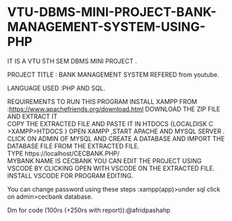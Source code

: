 # VTU-DBMS-MINI-PROJECT-BANK-MANAGEMENT-SYSTEM-USING-PHP
IT IS A VTU 5TH SEM DBMS MINI PROJECT . 

PROJECT TITLE : BANK MANAGEMENT SYSTEM REFERED from youtube.

LANGUAGE USED :PHP AND SQL. 





REQUIREMENTS TO RUN THIS PROGRAM 
INSTALL XAMPP FROM :https://www.apachefriends.org/download.html
DOWNLOAD THE ZIP FILE AND EXTRACT IT  
COPY THE EXTRACTED FILE AND PASTE IT IN HTDOCS {LOCALDISK C >XAMPP>HTDOCS } 
OPEN XAMPP ,START APACHE AND MYSQL SERVER . CLICK ON ADMIN OF MYSQL AND CREATE A DATABASE AND IMPORT THE DATABASE FILE FROM THE EXTRACTED FILE.  
TYPE https://localhost/CECBANK.PHP/  
MYBANK NAME IS CECBANK YOU CAN EDIT THE PROJECT USING VSCODE BY CLICKING OPEN WITH VSCODE ON THE EXTRACTED FILE.  
INSTALL VSCODE FOR PROGRAM EDITING.


You can change password using these steps :xampp(app)>under sql click on admin>cecbank database.

Dm for code (100rs (+250rs with report)):@afridpashahp
